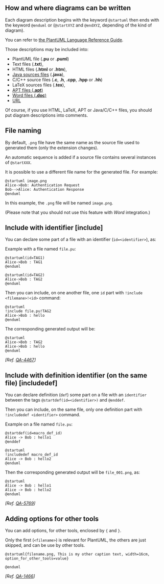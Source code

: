 ## How and where diagrams can be written
Each diagram description begins with the keyword ``@startuml``
then ends with the keyword ``@enduml`` or (``@startXYZ`` and ``@endXYZ``, depending of the kind of diagram).

You can refer to [the PlantUML Language Reference Guide](http://sourceforge.net/projects/plantuml/files/PlantUML%20Language%20Reference%20Guide.pdf/download).

Those descriptions may be included into:
* PlantUML file (**.pu** or **.puml**)
* Text files (**.txt**),
* HTML files (**.html** or **.htm**),
* [Java sources files](javadoc) (**.java**),
* C/C++ source files (**.c**, **.h**, **.cpp**, **.hpp** or **.hh**)
* LaTeX sources files (**.tex**),
* [APT files (**.apt**)](http://maven.apache.org/doxia/references/apt-format.html)
* [Word files (**.doc**)](word)
* [URL](server)


Of course, if you use HTML, LaTeX, APT or Java/C/C++ files, you should put
diagram descriptions into comments.


## File naming

By default, ``.png`` file have the same name as the source file used to generated them (only the extension changes).

An automatic sequence is added if a source file contains several instances of ``@startXXX``.

It is possible to use a different file name for the generated file. For example:

```
@startuml image.png
Alice->Bob: Authentication Request
Bob-->Alice: Authentication Response
@enduml
```

In this example, the ``.png`` file will be named ``image.png``.

(Please note that you should not use this feature with *Word* integration.)



## Include with identifier [include]

You can declare some part of a file with an identifier (``id=<identifier>``), as:

Example with a file named `file.pu`:
```
@startuml(id=TAG1)
Alice->Bob : TAG1
@enduml

@startuml(id=TAG2)
Alice->Bob : TAG2
@enduml
```


Then you can include, on one another file, one `id` part with ``!include <filemane>!<id>`` command:
```
@startuml
!include file.pu!TAG2
Alice->Bob : hello
@enduml
```

The corresponding generated output will be:
```plantuml
@startuml
Alice->Bob : TAG2
Alice->Bob : hello
@enduml
```

*[Ref. [QA-4467](https://forum.plantuml.net/4467)]*


## Include with definition identifier (on the same file) [includedef]

You can declare definition (`def`) some part on a file with an `identifier` between the tags ``@startdef(id=<identifier>)`` and ``@enddef``.

Then you can include, on the same file, only one definition part with ``!includedef <identifier>`` command.

Example on a file named `file.pu`:
```plantuml
@startdef(id=macro_def_id)
Alice -> Bob : hello1
@enddef

@startuml
!includedef macro_def_id
Alice -> Bob : hello2
@enduml
```

Then the corresponding generated output will be `file_001.png`, as:
```plantuml
@startuml
Alice -> Bob : hello1
Alice -> Bob : hello2
@enduml
```

*[Ref. [QA-5769](https://forum.plantuml.net/5769)]*


## Adding options for other tools

You can add options, for other tools, enclosed by `{` and `}`.

Only the first (`<filename>`) is relevant for PlantUML, the others are just skipped, and can be use by other tools.

	
```
@startuml{filename.png, This is my other caption text, width=16cm, option_for_other_tools=value}

@enduml
```

*[Ref. [QA-1466](https://forum.plantuml.net/1466)]*


